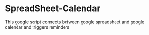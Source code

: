 SpreadSheet-Calendar
====================

This google script connects between google spreadsheet and google calendar and triggers reminders

